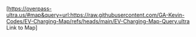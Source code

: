 [https://overpass-ultra.us/#map&query=url:https://raw.githubusercontent.com/GA-Kevin-Codes/EV-Charging-Map/refs/heads/main/EV-Charging-Map-Query.ultra Link to Map]
